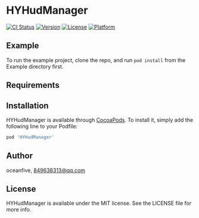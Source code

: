 # HYHudManager

[![CI Status](https://img.shields.io/travis/oceanfive/HYHudManager.svg?style=flat)](https://travis-ci.org/oceanfive/HYHudManager)
[![Version](https://img.shields.io/cocoapods/v/HYHudManager.svg?style=flat)](https://cocoapods.org/pods/HYHudManager)
[![License](https://img.shields.io/cocoapods/l/HYHudManager.svg?style=flat)](https://cocoapods.org/pods/HYHudManager)
[![Platform](https://img.shields.io/cocoapods/p/HYHudManager.svg?style=flat)](https://cocoapods.org/pods/HYHudManager)

## Example

To run the example project, clone the repo, and run `pod install` from the Example directory first.

## Requirements

## Installation

HYHudManager is available through [CocoaPods](https://cocoapods.org). To install
it, simply add the following line to your Podfile:

```ruby
pod 'HYHudManager'
```

## Author

oceanfive, 849638313@qq.com

## License

HYHudManager is available under the MIT license. See the LICENSE file for more info.
